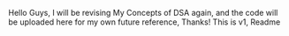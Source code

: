 Hello Guys, I will be revising My Concepts of DSA again, and the code will be uploaded here for my own future reference, Thanks!
This is v1, Readme
